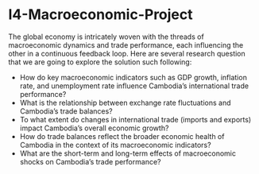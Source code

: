# I4-Macroeconomic-Project

The global economy is intricately woven with the threads of macroeconomic dynamics and trade performance, each influencing the other in a continuous feedback loop. Here are several research question that we are going to explore the solution such following:
  - How do key macroeconomic indicators such as GDP growth, inflation rate, and unemployment rate influence Cambodia’s international trade performance?
  - What is the relationship between exchange rate fluctuations and Cambodia’s trade balances?
  - To what extent do changes in international trade (imports and exports) impact Cambodia’s overall economic growth?
  - How do trade balances reflect the broader economic health of Cambodia in the context of its macroeconomic indicators?
  - What are the short-term and long-term effects of macroeconomic shocks on Cambodia’s trade performance?
